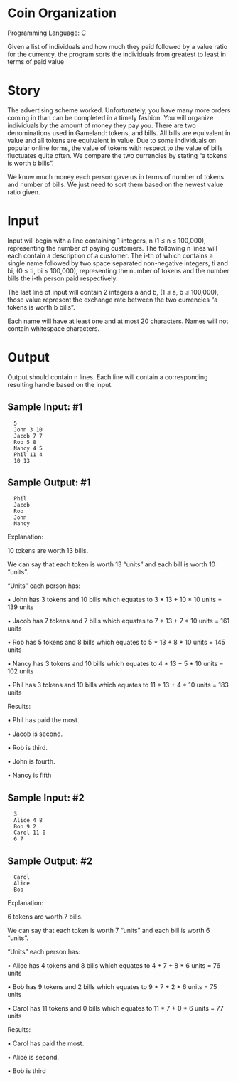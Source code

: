 # Coin Organization

Programming Language: C

Given a list of individuals and how much they paid followed by a value ratio for the currency, the program sorts the individuals from greatest to least in terms of paid value

# Story
The advertising scheme worked. Unfortunately, you have many more orders coming in than can be completed in a timely fashion. You will organize individuals by the amount of money they pay you. There are two denominations used in Gameland: tokens, and bills. All bills are equivalent in value and all tokens are equivalent in value. Due to some individuals on popular online forms, the value of tokens with respect to the value of bills fluctuates quite often. We compare the two currencies by stating “a tokens is worth b bills”.

We know much money each person gave us in terms of number of tokens and number of bills.
We just need to sort them based on the newest value ratio given.

# Input
Input will begin with a line containing 1 integers, n (1 ≤ n ≤ 100,000), representing the number of paying customers. The following n lines will each contain a description of a customer. The i-th of which contains a single name followed by two space separated non-negative integers, ti and bi, (0 ≤ ti, bi ≤ 100,000), representing the number of tokens and the number bills the i-th person paid respectively.

The last line of input will contain 2 integers a and b, (1 ≤ a, b ≤ 100,000), those value represent the exchange rate between the two currencies “a tokens is worth b bills”.

Each name will have at least one and at most 20 characters. Names will not contain whitespace
characters.

# Output
Output should contain n lines. Each line will contain a corresponding resulting handle based on
the input.

## Sample Input: #1
```text
  5
  John 3 10
  Jacob 7 7
  Rob 5 8
  Nancy 4 5
  Phil 11 4
  10 13
```

## Sample Output: #1
```text
  Phil
  Jacob
  Rob
  John
  Nancy
```

Explanation:

10 tokens are worth 13 bills.

We can say that each token is worth 13 “units” and each bill is worth 10 “units”.

“Units” each person has:

• John has 3 tokens and 10 bills which equates to 3 * 13 + 10 * 10 units = 139 units

• Jacob has 7 tokens and 7 bills which equates to 7 * 13 + 7 * 10 units = 161 units

• Rob has 5 tokens and 8 bills which equates to 5 * 13 + 8 * 10 units = 145 units

• Nancy has 3 tokens and 10 bills which equates to 4 * 13 + 5 * 10 units = 102 units

• Phil has 3 tokens and 10 bills which equates to 11 * 13 + 4 * 10 units = 183 units

Results:

• Phil has paid the most.

• Jacob is second.

• Rob is third.

• John is fourth.

• Nancy is fifth

## Sample Input: #2
```text
  3
  Alice 4 8
  Bob 9 2
  Carol 11 0
  6 7
```

## Sample Output: #2
```text
  Carol
  Alice
  Bob
```

Explanation:

6 tokens are worth 7 bills.

We can say that each token is worth 7 “units” and each bill is worth 6 “units”.

“Units” each person has:

• Alice has 4 tokens and 8 bills which equates to 4 * 7 + 8 * 6 units = 76 units

• Bob has 9 tokens and 2 bills which equates to 9 * 7 + 2 * 6 units = 75 units

• Carol has 11 tokens and 0 bills which equates to 11 * 7 + 0 * 6 units = 77 units

Results:

• Carol has paid the most.

• Alice is second.

• Bob is third
